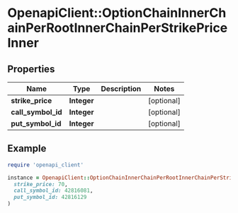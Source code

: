 # OpenapiClient::OptionChainInnerChainPerRootInnerChainPerStrikePriceInner

## Properties

| Name | Type | Description | Notes |
| ---- | ---- | ----------- | ----- |
| **strike_price** | **Integer** |  | [optional] |
| **call_symbol_id** | **Integer** |  | [optional] |
| **put_symbol_id** | **Integer** |  | [optional] |

## Example

```ruby
require 'openapi_client'

instance = OpenapiClient::OptionChainInnerChainPerRootInnerChainPerStrikePriceInner.new(
  strike_price: 70,
  call_symbol_id: 42816081,
  put_symbol_id: 42816129
)
```

